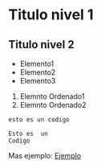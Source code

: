 # Titulo nivel 1 
## Titulo nivel 2

* Elemento1 
* Elemento2
* Elemento3

1. Elemnto Ordenado1
2. Elemnto Ordenado2

`esto es un codigo`

```
Esto es  un 
Codigo 
```


Mas ejemplo: [Ejemplo](https://www.markdownguide.org/basic-syntax/)
